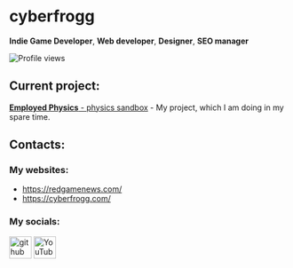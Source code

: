

# cyberfrogg
**Indie Game Developer**, **Web developer**, **Designer**, **SEO manager**

![Profile views](https://gpvc.arturio.dev/cyberfrogg)  

## Current project:

[**Employed Physics** - physics sandbox](https://github.com/cyberfrogg/Employed-Physics) - My project, which I am doing in my spare time.

## Contacts: 
### My websites:
* https://redgamenews.com/
* https://cyberfrogg.com/


### My socials:

[<img src='https://cdn.jsdelivr.net/npm/simple-icons@3.0.1/icons/github.svg' alt='github' height='40'>](https://github.com/cyberfrogg)  [<img src='https://cdn.jsdelivr.net/npm/simple-icons@3.0.1/icons/youtube.svg' alt='YouTube' height='40'>](https://www.youtube.com/c/cyberfrogg)  
